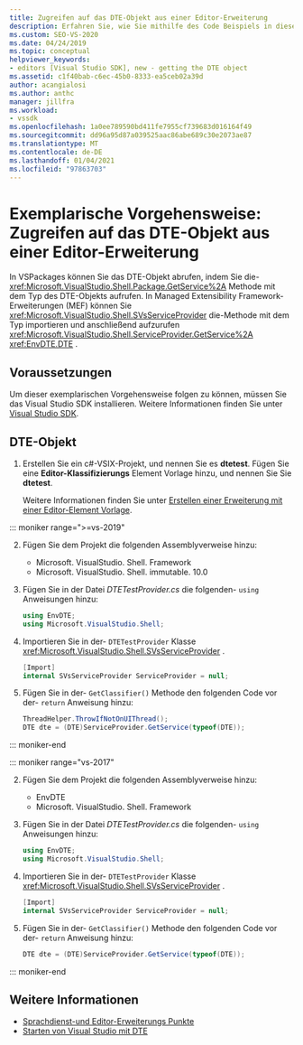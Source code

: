 ```yaml
---
title: Zugreifen auf das DTE-Objekt aus einer Editor-Erweiterung
description: Erfahren Sie, wie Sie mithilfe des Code Beispiels in dieser exemplarischen Vorgehensweise auf das DTE-Objekt aus einer Editor-Erweiterung zugreifen.
ms.custom: SEO-VS-2020
ms.date: 04/24/2019
ms.topic: conceptual
helpviewer_keywords:
- editors [Visual Studio SDK], new - getting the DTE object
ms.assetid: c1f40bab-c6ec-45b0-8333-ea5ceb02a39d
author: acangialosi
ms.author: anthc
manager: jillfra
ms.workload:
- vssdk
ms.openlocfilehash: 1a0ee789590bd411fe7955cf739683d016164f49
ms.sourcegitcommit: dd96a95d87a039525aac86abe689c30e2073ae87
ms.translationtype: MT
ms.contentlocale: de-DE
ms.lasthandoff: 01/04/2021
ms.locfileid: "97863703"
---
```

# <a name="walkthrough-access-the-dte-object-from-an-editor-extension"></a>Exemplarische Vorgehensweise: Zugreifen auf das DTE-Objekt aus einer Editor-Erweiterung

In VSPackages können Sie das DTE-Objekt abrufen, indem Sie die- <xref:Microsoft.VisualStudio.Shell.Package.GetService%2A> Methode mit dem Typ des DTE-Objekts aufrufen. In Managed Extensibility Framework-Erweiterungen (MEF) können Sie <xref:Microsoft.VisualStudio.Shell.SVsServiceProvider> die-Methode mit dem Typ importieren und anschließend aufzurufen <xref:Microsoft.VisualStudio.Shell.ServiceProvider.GetService%2A> <xref:EnvDTE.DTE> .

## <a name="prerequisites"></a>Voraussetzungen

Um dieser exemplarischen Vorgehensweise folgen zu können, müssen Sie das Visual Studio SDK installieren. Weitere Informationen finden Sie unter [Visual Studio SDK](../extensibility/visual-studio-sdk.md).

## <a name="get-the-dte-object"></a>DTE-Objekt

1. Erstellen Sie ein c#-VSIX-Projekt, und nennen Sie es **dtetest**. Fügen Sie eine **Editor-Klassifizierungs** Element Vorlage hinzu, und nennen Sie Sie **dtetest**.

   Weitere Informationen finden Sie unter [Erstellen einer Erweiterung mit einer Editor-Element Vorlage](../extensibility/creating-an-extension-with-an-editor-item-template.md).

::: moniker range=">=vs-2019"

2. Fügen Sie dem Projekt die folgenden Assemblyverweise hinzu:

    - Microsoft. VisualStudio. Shell. Framework
    - Microsoft. VisualStudio. Shell. immutable. 10.0

3. Fügen Sie in der Datei *DTETestProvider.cs* die folgenden- `using` Anweisungen hinzu:

    ```csharp
    using EnvDTE;
    using Microsoft.VisualStudio.Shell;
    ```

4. Importieren Sie in der- `DTETestProvider` Klasse <xref:Microsoft.VisualStudio.Shell.SVsServiceProvider> .

    ```csharp
    [Import]
    internal SVsServiceProvider ServiceProvider = null;
    ```

5. Fügen Sie in der- `GetClassifier()` Methode den folgenden Code vor der- `return` Anweisung hinzu:

    ```csharp
   ThreadHelper.ThrowIfNotOnUIThread();
   DTE dte = (DTE)ServiceProvider.GetService(typeof(DTE));
   ```

::: moniker-end

::: moniker range="vs-2017"

2. Fügen Sie dem Projekt die folgenden Assemblyverweise hinzu:

   - EnvDTE
   - Microsoft. VisualStudio. Shell. Framework

3. Fügen Sie in der Datei *DTETestProvider.cs* die folgenden- `using` Anweisungen hinzu:

    ```csharp
    using EnvDTE;
    using Microsoft.VisualStudio.Shell;
    ```

4. Importieren Sie in der- `DTETestProvider` Klasse <xref:Microsoft.VisualStudio.Shell.SVsServiceProvider> .

    ```csharp
    [Import]
    internal SVsServiceProvider ServiceProvider = null;
    ```

5. Fügen Sie in der- `GetClassifier()` Methode den folgenden Code vor der- `return` Anweisung hinzu:

    ```csharp
   DTE dte = (DTE)ServiceProvider.GetService(typeof(DTE));
   ```

::: moniker-end

## <a name="see-also"></a>Weitere Informationen

- [Sprachdienst-und Editor-Erweiterungs Punkte](../extensibility/language-service-and-editor-extension-points.md)
- [Starten von Visual Studio mit DTE](launch-visual-studio-dte.md)
